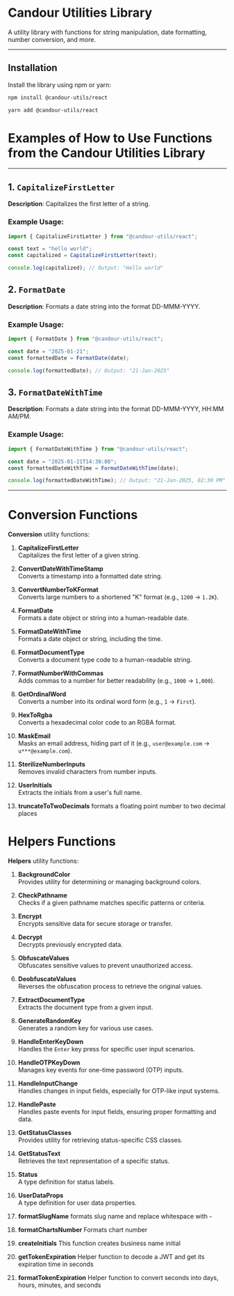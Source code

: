 # Candour Utilities Library

A utility library with functions for string manipulation, date formatting, number conversion, and more.

---

## Installation

Install the library using npm or yarn:

```bash
npm install @candour-utils/react
```

```bash
yarn add @candour-utils/react
```

# Examples of How to Use Functions from the Candour Utilities Library

---

## 1. `CapitalizeFirstLetter`

**Description**: Capitalizes the first letter of a string.

### Example Usage:

```typescript
import { CapitalizeFirstLetter } from "@candour-utils/react";

const text = "hello world";
const capitalized = CapitalizeFirstLetter(text);

console.log(capitalized); // Output: "Hello world"
```

## 2. `FormatDate`

**Description**: Formats a date string into the format DD-MMM-YYYY.

### Example Usage:

```typescript
import { FormatDate } from "@candour-utils/react";

const date = "2025-01-21";
const formattedDate = FormatDate(date);

console.log(formattedDate); // Output: "21-Jan-2025"
```

## 3. `FormatDateWithTime`

**Description**: Formats a date string into the format DD-MMM-YYYY, HH:MM AM/PM.

### Example Usage:

```typescript
import { FormatDateWithTime } from "@candour-utils/react";

const date = "2025-01-21T14:30:00";
const formattedDateWithTime = FormatDateWithTime(date);

console.log(formattedDateWithTime); // Output: "21-Jan-2025, 02:30 PM"
```

---

# Conversion Functions

**Conversion** utility functions:

1. **CapitalizeFirstLetter**  
   Capitalizes the first letter of a given string.

2. **ConvertDateWithTimeStamp**  
   Converts a timestamp into a formatted date string.

3. **ConvertNumberToKFormat**  
   Converts large numbers to a shortened "K" format (e.g., `1200` → `1.2K`).

4. **FormatDate**  
   Formats a date object or string into a human-readable date.

5. **FormatDateWithTime**  
   Formats a date object or string, including the time.

6. **FormatDocumentType**  
   Converts a document type code to a human-readable string.

7. **FormatNumberWithCommas**  
   Adds commas to a number for better readability (e.g., `1000` → `1,000`).

8. **GetOrdinalWord**  
   Converts a number into its ordinal word form (e.g., `1` → `First`).

9. **HexToRgba**  
   Converts a hexadecimal color code to an RGBA format.

10. **MaskEmail**  
    Masks an email address, hiding part of it (e.g., `user@example.com` → `u***@example.com`).

11. **SterilizeNumberInputs**  
    Removes invalid characters from number inputs.

12. **UserInitials**  
    Extracts the initials from a user's full name.

13. **truncateToTwoDecimals**
   formats a floating point number to two decimal places

# Helpers Functions

**Helpers** utility functions:

1. **BackgroundColor**  
   Provides utility for determining or managing background colors.

2. **CheckPathname**  
   Checks if a given pathname matches specific patterns or criteria.

3. **Encrypt**  
   Encrypts sensitive data for secure storage or transfer.

4. **Decrypt**  
   Decrypts previously encrypted data.

5. **ObfuscateValues**  
   Obfuscates sensitive values to prevent unauthorized access.

6. **DeobfuscateValues**  
   Reverses the obfuscation process to retrieve the original values.

7. **ExtractDocumentType**  
   Extracts the document type from a given input.

9. **GenerateRandomKey**  
   Generates a random key for various use cases.

10. **HandleEnterKeyDown**  
    Handles the `Enter` key press for specific user input scenarios.

11. **HandleOTPKeyDown**  
    Manages key events for one-time password (OTP) inputs.

12. **HandleInputChange**  
    Handles changes in input fields, especially for OTP-like input systems.

13. **HandlePaste**  
    Handles paste events for input fields, ensuring proper formatting and data.

14. **GetStatusClasses**  
    Provides utility for retrieving status-specific CSS classes.

15. **GetStatusText**  
    Retrieves the text representation of a specific status.

16. **Status**  
    A type definition for status labels.

17. **UserDataProps**  
    A type definition for user data properties.

18. **formatSlugName**
   formats slug name and replace whitespace with -

19. **formatChartsNumber**
   Formats chart number

20. **createInitials**
   This function creates business name initial

21. **getTokenExpiration**
   Helper function to decode a JWT and get its expiration time in seconds


22. **formatTokenExpiration**
   Helper function to convert seconds into days, hours, minutes, and seconds



